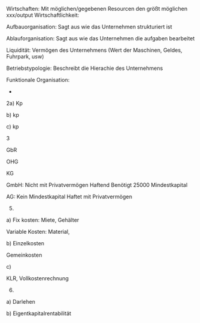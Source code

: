 Wirtschaften: Mit möglichen/gegebenen Resourcen den größt möglichen xxx/output
Wirtschaftlichkeit: 



Aufbauorganisation: 
Sagt aus wie das Unternehmen strukturiert ist

Ablauforganisation: 
Sagt aus wie das Unternehmen die aufgaben bearbeitet

Liquidität: 
Vermögen des Unternehmens (Wert der Maschinen, Geldes, Fuhrpark, usw)

Betriebstypologie: 
Beschreibt die Hierachie des Unternehmens

Funktionale Organisation:



-


2a) Kp

b) kp

c) kp

3

GbR

OHG

KG

GmbH:
Nicht mit Privatvermögen Haftend
Benötigt 25000 Mindestkapital

AG:
Kein Mindestkapital
Haftet mit Privatvermögen

5.

a)
Fix kosten: 
Miete, Gehälter

Variable Kosten:
Material, 

b)
Einzelkosten

Gemeinkosten

c)

KLR, Vollkostenrechnung

6.
a) 
Darlehen

b)
Eigentkapitalrentabilität